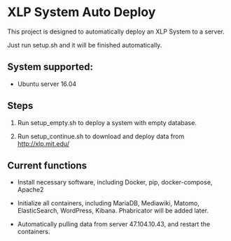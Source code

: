 # XLP System Auto Deploy

This project is designed to automatically deploy an XLP System to a server.

Just run setup.sh and it will be finished automatically.

## System supported:

- Ubuntu server 16.04

## Steps

1. Run setup_empty.sh to deploy a system with empty database.

2. Run setup_continue.sh to download and deploy data from http://xlp.mit.edu/

## Current functions

- Install necessary software, including Docker, pip, docker-compose, Apache2

- Initialize all containers, including MariaDB, Mediawiki, Matomo, ElasticSearch, WordPress, Kibana.
Phabricator will be added later.

- Automatically pulling data from server 47.104.10.43, and restart the containers.